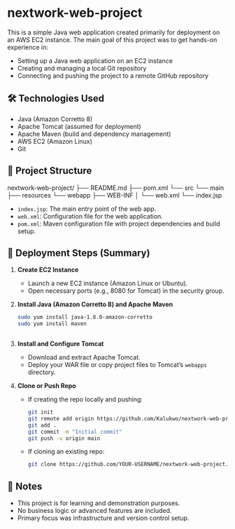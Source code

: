

# nextwork-web-project

This is a simple Java web application created primarily for deployment on an AWS EC2 instance. The main goal of this project was to get hands-on experience in:

- Setting up a Java web application on an EC2 instance
- Creating and managing a local Git repository
- Connecting and pushing the project to a remote GitHub repository

## 🛠️ Technologies Used

- Java (Amazon Corretto 8)
- Apache Tomcat (assumed for deployment)
- Apache Maven (build and dependency management)
- AWS EC2 (Amazon Linux)
- Git

## 📁 Project Structure


nextwork-web-project/
├── README.md
├── pom.xml
└── src
    └── main
        ├── resources
        └── webapp
            ├── WEB-INF
            │   └── web.xml
            └── index.jsp


- `index.jsp`: The main entry point of the web app.
- `web.xml`: Configuration file for the web application.
- `pom.xml`: Maven configuration file with project dependencies and build setup.

## 🚀 Deployment Steps (Summary)

1. **Create EC2 Instance**
   - Launch a new EC2 instance (Amazon Linux or Ubuntu).
   - Open necessary ports (e.g., 8080 for Tomcat) in the security group.

2. **Install Java (Amazon Corretto 8) and Apache Maven**
   ```bash
   sudo yum install java-1.8.0-amazon-corretto
   sudo yum install maven
  

3. **Install and Configure Tomcat**
   - Download and extract Apache Tomcat.
   - Deploy your WAR file or copy project files to Tomcat’s `webapps` directory.

4. **Clone or Push Repo**
   - If creating the repo locally and pushing:
     ```bash
     git init
     git remote add origin https://github.com/Kalukwo/nextwork-web-project.git
     git add .
     git commit -m "Initial commit"
     git push -u origin main
     ```
   - If cloning an existing repo:
     ```bash
     git clone https://github.com/YOUR-USERNAME/nextwork-web-project.git
     ```



## 📌 Notes

- This project is for learning and demonstration purposes.
- No business logic or advanced features are included.
- Primary focus was infrastructure and version control setup.


